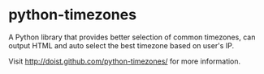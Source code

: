 python-timezones
================

A Python library that provides better selection of common timezones, can output HTML and auto select the best timezone based on user's IP.

Visit http://doist.github.com/python-timezones/ for more information.
